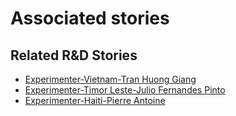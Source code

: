 # Associated stories

<!-- !!DO NOT REMOVE!! start autogenerated hyperlinks -->
## Related R&D Stories
- [Experimenter-Vietnam-Tran Huong Giang](/RnD-Archive/stories/?doc=Experimenters_VNM)
- [Experimenter-Timor Leste-Julio Fernandes Pinto](/RnD-Archive/stories/?doc=Experimenters_TLS)
- [Experimenter-Haiti-Pierre Antoine](/RnD-Archive/stories/?doc=Experimenters_HTI)
<!-- !!DO NOT REMOVE!! end autogenerated hyperlinks -->